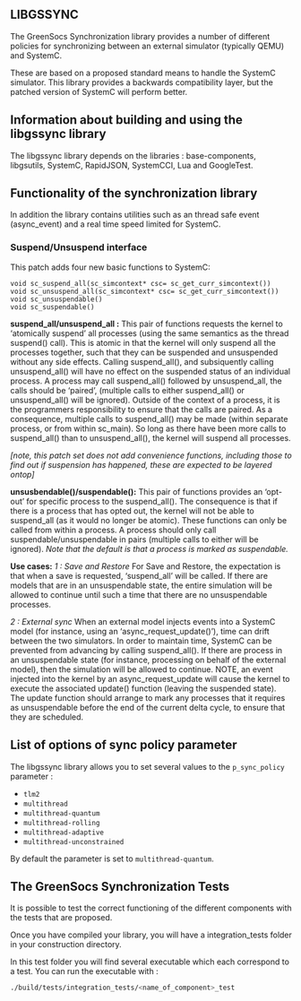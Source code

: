 

[//]: # (SECTION 0)
## LIBGSSYNC

The GreenSocs Synchronization library provides a number of different policies for synchronizing between an external simulator (typically QEMU) and SystemC.

These are based on a proposed standard means to handle the SystemC simulator. This library provides a backwards compatibility layer, but the patched version of SystemC will perform better.

[//]: # (SECTION 10)
## Information about building and using the libgssync library
The libgssync library depends on the libraries : base-components, libgsutils, SystemC, RapidJSON, SystemCCI, Lua and GoogleTest.

[//]: # (SECTION 50)
## Functionality of the synchronization library
In addition the library contains utilities such as an thread safe event (async_event) and a real time speed limited for SystemC.

### Suspend/Unsuspend interface

This patch adds four new basic functions to SystemC:

```
void sc_suspend_all(sc_simcontext* csc= sc_get_curr_simcontext())
void sc_unsuspend_all(sc_simcontext* csc= sc_get_curr_simcontext())
void sc_unsuspendable()
void sc_suspendable()
```

**suspend_all/unsuspend_all :**
This pair of functions requests the kernel to ‘atomically suspend’ all processes (using the same semantics as the thread suspend() call). This is atomic in that the kernel will only suspend all the processes together, such that they can be suspended and unsuspended without any side effects. Calling suspend_all(), and subsiquently calling unsuspend_all() will have no effect on the suspended status of an individual process. 
A process may call suspend_all() followed by unsuspend_all, the calls should be ‘paired’, (multiple calls to either suspend_all() or unsuspend_all() will be ignored).
Outside of the context of a process, it is the programmers responsibility to ensure that the calls are paired.
As a consequence, multiple calls to suspend_all() may be made (within separate process, or from within sc_main). So long as there have been more calls to suspend_all() than to unsuspend_all(), the kernel will suspend all processes.

_[note, this patch set does not add convenience functions, including those to find out if suspension has happened, these are expected to be layered ontop]_

**unsusbendable()/suspendable():**
This pair of functions provides an ‘opt-out’ for specific process to the suspend_all(). The consequence is that if there is a process that has opted out, the kernel will not be able to suspend_all (as it would no longer be atomic). 
These functions can only be called from within a process.
A process should only call suspendable/unsuspendable in pairs (multiple calls to either will be ignored).
_Note that the default is that a process is marked as suspendable._


**Use cases:**
_1 : Save and Restore_
For Save and Restore, the expectation is that when a save is requested, ‘suspend_all’ will be called. If there are models that are in an unsuspendable state, the entire simulation will be allowed to continue until such a time that there are no unsuspendable processes.

_2 : External sync_
When an external model injects events into a SystemC model (for instance, using an ‘async_request_update()’), time can drift between the two simulators. In order to maintain time, SystemC can be prevented from advancing by calling suspend_all(). If there are process in an unsuspendable state (for instance, processing on behalf of the external model), then the simulation will be allowed to continue. 
NOTE, an event injected into the kernel by an async_request_update will cause the kernel to execute the associated update() function (leaving the suspended state). The update function should arrange to mark any processes that it requires as unsuspendable before the end of the current delta cycle, to ensure that they are scheduled.

## List of options of sync policy parameter

The libgssync library allows you to set several values to the `p_sync_policy` parameter :
- `tlm2`
- `multithread`
- `multithread-quantum`
- `multithread-rolling`
- `multithread-adaptive`
- `multithread-unconstrained`

By default the parameter is set to `multithread-quantum`.

[//]: # (SECTION 100)
## The GreenSocs Synchronization Tests

It is possible to test the correct functioning of the different components with the tests that are proposed.

Once you have compiled your library, you will have a integration_tests folder in your construction directory.

In this test folder you will find several executable which each correspond to a test.
You can run the executable with :
```bash
./build/tests/integration_tests/<name_of_component>_test
```
